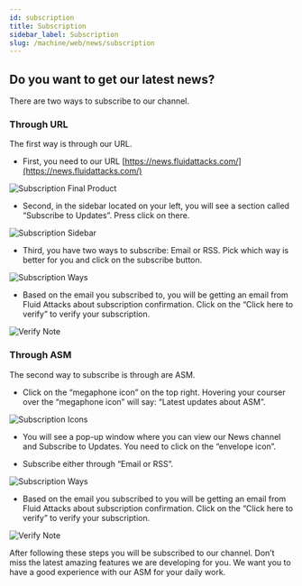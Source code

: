 ```yaml
---
id: subscription
title: Subscription
sidebar_label: Subscription
slug: /machine/web/news/subscription
---
```


## Do you want to get our latest news?

There are two ways to subscribe to
our channel.

### Through URL

The first way is through our URL.

- First, you need to our URL
  [https://news.fluidattacks.com/](https://news.fluidattacks.com/)

![Subscription Final Product](https://res.cloudinary.com/fluid-attacks/image/upload/v1643676383/docs/web/news/subscription/subscription_final-product.png)

- Second, in the sidebar located on
  your left, you will see a section
  called “Subscribe to Updates”.
  Press click on there.

![Subscription Sidebar](https://res.cloudinary.com/fluid-attacks/image/upload/v1643676383/docs/web/news/subscription/subscription_sidebar.png)

- Third, you have two ways to subscribe:
  Email or RSS.
  Pick which way is better for you and
  click on the subscribe button.

![Subscription Ways](https://res.cloudinary.com/fluid-attacks/image/upload/v1643676383/docs/web/news/subscription/subscription_suscription-ways.png)

- Based on the email you subscribed
  to, you will be getting an email from
  Fluid Attacks about subscription
  confirmation.
  Click on the “Click here to verify” to
  verify your subscription.

![Verify Note](https://res.cloudinary.com/fluid-attacks/image/upload/v1643676383/docs/web/news/subscription/subscription_verify-note.png)

### Through ASM

The second way to subscribe is through are ASM.

- Click on the “megaphone icon”
  on the top right.
  Hovering your courser
  over the  “megaphone icon” will say:
  “Latest updates about ASM”.

![Subscription Icons](https://res.cloudinary.com/fluid-attacks/image/upload/v1643676383/docs/web/news/subscription/subscription_megaphone.png)

- You will see a pop-up window where
  you can view our News channel and
  Subscribe to Updates.
  You need to click on the “envelope icon”.

- Subscribe either through “Email or RSS”.

![Subscription Ways](https://res.cloudinary.com/fluid-attacks/image/upload/v1655391894/docs/web/news/subscription/subscription_through_asm.png)

- Based on the email you subscribed
  to you will be getting an email from
  Fluid Attacks about subscription
  confirmation.
  Click on the “Click here to verify”
  to verify your subscription.

![Verify Note](https://res.cloudinary.com/fluid-attacks/image/upload/v1643676383/docs/web/news/subscription/subscription_verify-note.png)

After following these steps you will
be subscribed to our channel.
Don’t miss the latest amazing features
we are developing for you.
We want you to have a good experience
with our ASM for your daily work.
